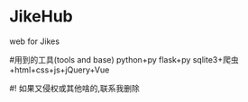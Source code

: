 # JikeHub
web for Jikes



#用到的工具(tools and base)
python+py flask+py sqlite3+爬虫+html+css+js+jQuery+Vue

#!
如果又侵权或其他啥的,联系我删除
